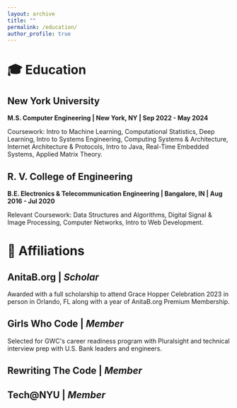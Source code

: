 ```yaml
---
layout: archive
title: ""
permalink: /education/
author_profile: true
---
```


# 🎓 Education

## New York University 
**M.S. Computer Engineering | New York, NY | Sep 2022 - May 2024**

Coursework: Intro to Machine Learning, Computational Statistics, Deep Learning, Intro to Systems Engineering, Computing Systems & Architecture, Internet Architecture & Protocols, Intro to Java, Real-Time Embedded Systems, Applied Matrix Theory.

## R. V. College of Engineering
**B.E. Electronics & Telecommunication Engineering | Bangalore, IN | Aug 2016 - Jul 2020**

Relevant Coursework: Data Structures and Algorithms, Digital Signal & Image Processing, Computer Networks, Intro to Web Development.

# 📃 Affiliations

## AnitaB.org | *Scholar*
Awarded with a full scholarship to attend Grace Hopper Celebration 2023 in person in Orlando, FL along with a year of AnitaB.org Premium Membership.

## Girls Who Code | *Member* 
Selected for GWC's career readiness program with Pluralsight and technical interview prep with U.S. Bank leaders and engineers.

## Rewriting The Code | *Member*

## Tech@NYU | *Member*


